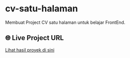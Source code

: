 # cv-satu-halaman

Membuat Project CV satu halaman untuk belajar FrontEnd.

## 🌐 Live Project URL
[Lihat hasil proyek di sini](https://github.com/RulzzBot/cv-satu-halaman/)

